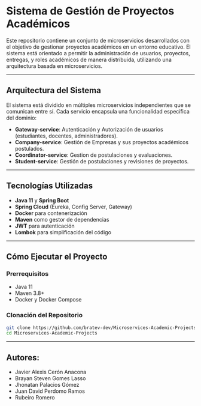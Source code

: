 # Sistema de Gestión de Proyectos Académicos

Este repositorio contiene un conjunto de microservicios desarrollados con el objetivo de gestionar proyectos académicos en un entorno educativo. El sistema está orientado a permitir la administración de usuarios, proyectos, entregas, y roles académicos de manera distribuida, utilizando una arquitectura basada en microservicios.

---

## Arquitectura del Sistema

El sistema está dividido en múltiples microservicios independientes que se comunican entre sí. Cada servicio encapsula una funcionalidad específica del dominio:

- **Gateway-service**: Autenticación y Autorización de usuarios (estudiantes, docentes, administradores).
- **Company-service**: Gestión de Empresas y sus proyectos académicos postulados.
- **Coordinator-service**: Gestion de postulaciones y evaluaciones.
- **Student-service**: Gestión de postulaciones y revisiones de proyectos.

---

## Tecnologías Utilizadas

- **Java 11** y **Spring Boot**
- **Spring Cloud** (Eureka, Config Server, Gateway)
- **Docker** para contenerización
- **Maven** como gestor de dependencias
- **JWT** para autenticación
- **Lombok** para simplificación del código

---

## Cómo Ejecutar el Proyecto

### Prerrequisitos

- Java 11
- Maven 3.8+
- Docker y Docker Compose

### Clonación del Repositorio

```bash
git clone https://github.com/bratev-dev/Microservices-Academic-Projects.git
cd Microservices-Academic-Projects
```

---

## Autores:
- Javier Alexis Cerón Anacona
- Brayan Steven Gomes Lasso
- Jhonatan Palacios Gómez
- Juan David Perdomo Ramos
- Rubeiro Romero

